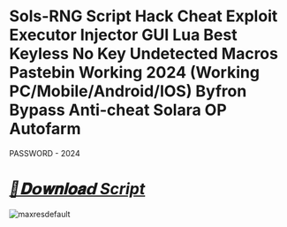 # Sols-RNG Script Hack Cheat Exploit Executor Injector GUI Lua Best Keyless No Key Undetected Macros Pastebin Working 2024 (Working PC/Mobile/Android/IOS) Byfron Bypass Anti-cheat Solara OP Autofarm


PASSWORD - 2024

# ***[📁𝐃𝗼𝐰𝐧𝐥𝐨𝐚𝗱 Script](https://bit.ly/4i0NRHc)***

![maxresdefault](https://github.com/user-attachments/assets/2afa11db-2787-4d40-9dea-3b0852d93d79)
